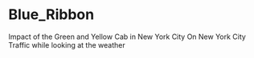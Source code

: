 # Blue_Ribbon
Impact of the Green and Yellow Cab in New York City On New York City Traffic while looking at the weather
